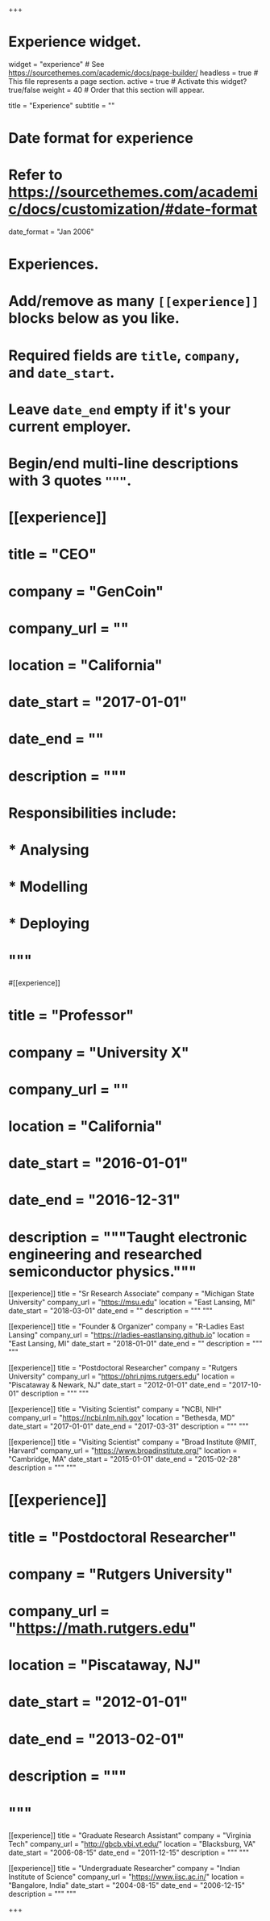 +++
# Experience widget.
widget = "experience"  # See https://sourcethemes.com/academic/docs/page-builder/
headless = true  # This file represents a page section.
active = true  # Activate this widget? true/false
weight = 40  # Order that this section will appear.

title = "Experience"
subtitle = ""

# Date format for experience
#   Refer to https://sourcethemes.com/academic/docs/customization/#date-format
date_format = "Jan 2006"

# Experiences.
#   Add/remove as many `[[experience]]` blocks below as you like.
#   Required fields are `title`, `company`, and `date_start`.
#   Leave `date_end` empty if it's your current employer.
#   Begin/end multi-line descriptions with 3 quotes `"""`.
# [[experience]]
#   title = "CEO"
#   company = "GenCoin"
#   company_url = ""
#   location = "California"
#   date_start = "2017-01-01"
#   date_end = ""
#   description = """
#   Responsibilities include:
#   
#   * Analysing
#   * Modelling
#   * Deploying
#   """

#[[experience]]
#  title = "Professor"
#  company = "University X"
#  company_url = ""
#  location = "California"
#  date_start = "2016-01-01"
# date_end = "2016-12-31"
# description = """Taught electronic engineering and researched semiconductor physics."""

[[experience]]
  title = "Sr Research Associate"
  company = "Michigan State University"
  company_url = "https://msu.edu"
  location = "East Lansing, MI"
  date_start = "2018-03-01"
  date_end = ""
  description = """
  """

[[experience]]
  title = "Founder & Organizer"
  company = "R-Ladies East Lansing"
  company_url = "https://rladies-eastlansing.github.io"
  location = "East Lansing, MI"
  date_start = "2018-01-01"
  date_end = ""
  description = """
  """

[[experience]]
  title = "Postdoctoral Researcher"
  company = "Rutgers University"
  company_url = "https://phri.njms.rutgers.edu"
  location = "Piscataway & Newark, NJ"
  date_start = "2012-01-01"
  date_end = "2017-10-01"
  description = """
  """

[[experience]]
  title = "Visiting Scientist"
  company = "NCBI, NIH"
  company_url = "https://ncbi.nlm.nih.gov"
  location = "Bethesda, MD"
  date_start = "2017-01-01"
  date_end = "2017-03-31"
  description = """ """

[[experience]]
  title = "Visiting Scientist"
  company = "Broad Institute @MIT, Harvard"
  company_url = "https://www.broadinstitute.org/"
  location = "Cambridge, MA"
  date_start = "2015-01-01"
  date_end = "2015-02-28"
  description = """ """

# [[experience]]
#   title = "Postdoctoral Researcher"
#   company = "Rutgers University"
#   company_url = "https://math.rutgers.edu"
#   location = "Piscataway, NJ"
#   date_start = "2012-01-01"
#   date_end = "2013-02-01"
#   description = """
#   """

[[experience]]
  title = "Graduate Research Assistant"
  company = "Virginia Tech"
  company_url = "http://gbcb.vbi.vt.edu/"
  location = "Blacksburg, VA"
  date_start = "2006-08-15"
  date_end = "2011-12-15"
  description = """ """

[[experience]]
  title = "Undergraduate Researcher"
  company = "Indian Institute of Science"
  company_url = "https://www.iisc.ac.in/"
  location = "Bangalore, India"
  date_start = "2004-08-15"
  date_end = "2006-12-15"
  description = """ """

+++

